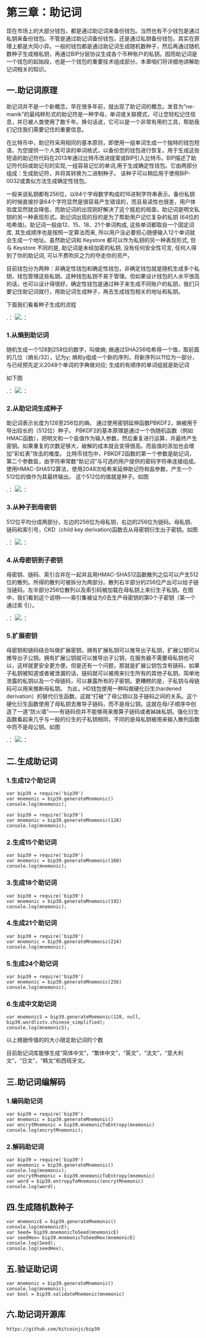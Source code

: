 
# 第三章：助记词

现在市场上的大部分钱包，都是通过助记词来备份钱包。当然也有不少钱包是通过私钥来备份钱包。不管是通过助记词备份钱包，还是通过私钥备份钱包，其实在原理上都是大同小异。一般的钱包都是通过助记词生成随机数种子，然后再通过随机数种子生成根私钥，再通过BIP分层协议生成各个币种账户的私钥。因而助记词是一个钱包的起始段，也是一个钱包的重要技术组成部分。本章咱们将详细地讲解助记词相关的知识。

## 一.助记词原理

助记词并不是一个新概念，早在很多年前，就出现了助记词的概念。发音为“ne-manik”的最纯粹形式的助记符是一种字母，单词或关联模式，可让您轻松记住信息，并已被人类使用了数千年。换句话说，它可以是一个非常有用的工具，帮助我们记住我们需要记住的重要信息。

在比特币中，助记符采用相同的基本原则，即使用一组单词生成一个独特的钱包短语，为您提供一个人类可读的单词格式，以备份您的钱包进行恢复。用于生成这些短语的助记符代码在2013年通过比特币改进提案或BIP引入比特币。BIP描述了助记符代码或助记句的实现,一组容易记忆的单词,用于生成确定性钱包。它由两部分组成：生成助记符，并将其转换为二进制种子。 该种子可以稍后用于使用BIP-0032或类似方法生成确定性钱包。

一般来说私钥都有256位，以64个字母数字构成的16进制字符串表示。备份私钥的时候直接抄录64个字符显然是很容易产生错误的，而且易读性也很差，用户体验度显然就会降低，而助记词的出现刚好解决了这个尴尬的局面，助记词是明文私钥的另一种表现形式。助记词出现的目的是为了帮助用户记忆复杂的私钥 (64位的哈希值)。助记词一般由12、15、18、21个单词构成, 这些单词都取自一个固定词库, 其生成顺序也是按照一定算法而来, 所以用户没必要担心随便输入12个单词就会生成一个地址。虽然助记词和 Keystore 都可以作为私钥的另一种表现形式, 但与 Keystore 不同的是, 助记词是未经加密的私钥, 没有任何安全性可言, 任何人得到了你的助记词, 可以不费吹灰之力的夺走你的资产。

目前钱包分为两种：非确定性钱包和确定性钱包，非确定钱包就是随机生成多个私钥，钱包管理这些私钥。这种钱包私钥不易于管理。但如果设计钱包的人水平很高的话，也可以设计得很好。确定性钱包是通过种子来生成不同账户的私钥，我们只要记住助记词就行，用助记词生成种子，再去生成钱包相关的地址和私钥。

下面我们看看种子生成的流程

.： 
    ![.： 
](https://github.com/guoshijiang/blockchain-wallet/blob/master/img/mnemonic.png)


### 1.从熵到助记词


随机生成一个128到258位的数字，叫做熵; 熵通过SHA256哈希得一个值，取前面的几位（熵长/32），记为y; 熵和y组成一个新的序列，将新序列以11位为一部分，与已经预先定义2048个单词的字典做对应; 生成的有顺序的单词组就是助记词

如下图

.： 
    ![.： 
](https://github.com/guoshijiang/blockchain-wallet/blob/master/img/mnemonicone.png)

### 2.从助记词生成种子

助记词表示长度为128至256位的熵。 通过使用密钥延伸函数PBKDF2，熵被用于导出较长的（512位）种子。
PBKDF2的基本原理是通过一个伪随机函数（例如HMAC函数），把明文和一个盐值作为输入参数，然后重复进行运算，并最终产生密钥。如果重复的次数足够大，破解的成本就会变得很高。而盐值的添加也会增加“彩虹表”攻击的难度。
比特币钱包中，PBKDF2函数的第一个参数是助记词，第二个参数盐，由字符串常数“助记词”与可选的用户提供的密码字符串连接组成。使用HMAC-SHA512算法，使用2048次哈希来延伸助记符和盐参数，产生一个512位的值作为其最终输出。 这个512位的值就是种子。如图

.： 
    ![.： 
](https://github.com/guoshijiang/blockchain-wallet/blob/master/img/mnemonictwo.png)

### 3.从种子到母密钥

512位平均分成两部分，左边的256位为母私钥，右边的256位为链码。母私钥、链码和索引号，CKD（child key derivation)函数去从母密钥衍生出子密钥。如图

.： 
    ![.： 
](https://github.com/guoshijiang/blockchain-wallet/blob/master/img/mnemonicthree.png)


### 4.从母密钥到子密钥

母密钥、链码、索引合并在一起并且用HMAC-SHA512函数散列之后可以产生512位的散列。所得的散列可被拆分为两部分。散列右半部分的256位产出可以给子链当链码。左半部分256位散列以及索引码被加载在母私钥上来衍生子私钥。在图中，我们看到这个说明——索引集被设为0去生产母密钥的第0个子密钥（第一个通过索 引）。

.： 
    ![.： 
](https://github.com/guoshijiang/blockchain-wallet/blob/master/img/mnemonicfour.png)

### 5.扩展密钥

母密钥和链码结合叫做扩展密钥，拥有扩展私钥可以推导出子私钥，扩展公钥可以推导出子公钥。拥有扩展公钥就可以推导出子公钥，在服务器不需要母私钥也可以，这样就更安全更方便。但是还有一个问题，那就是扩展公钥包含有链码，如果子私钥被知道或者被泄漏的话，链码就可以被用来衍生所有的其他子私钥。简单地泄露的私钥以及一个母链码，可以暴露所有的子密钥。更糟糕的是，子私钥与母链码可以用来推断母私钥。
为此，HD钱包使用一种叫做硬化衍生(hardened derivation）的替代衍生函数。这就“打破”了母公钥以及子链码之间的关系。这个硬化衍生函数使用了母私钥去推导子链码，而不是母公钥。这就在母/子顺序中创造了一道“防火墙”——有链码但并不能够用来推算子链码或者姊妹私钥。强化衍生函数看起来几乎与一般的衍生的子私钥相同，不同的是母私钥被用来输入散列函数中而不是母公钥。如图

.： 
    ![.： 
](https://github.com/guoshijiang/blockchain-wallet/blob/master/img/mnemonicfive.png)


## 二.生成助记词

### 1.生成12个助记词

	var bip39 = require('bip39')
	var mnemonic = bip39.generateMnemonic()
	console.log(mnemonic);

	var bip39 = require('bip39')
	var mnemonic = bip39.generateMnemonic(128)
	console.log(mnemonic);	

### 2.生成15个助记词

	var bip39 = require('bip39')
	var mnemonic = bip39.generateMnemonic(160)
	console.log(mnemonic);	

### 3.生成18个助记词

	var bip39 = require('bip39')
	var mnemonic = bip39.generateMnemonic(192)
	console.log(mnemonic);	

### 4.生成21个助记词

	var bip39 = require('bip39')
	var mnemonic = bip39.generateMnemonic(224)
	console.log(mnemonic);	

### 5.生成24个助记词

	var bip39 = require('bip39')
	var mnemonic = bip39.generateMnemonic(256)
	console.log(mnemonic);	

### 6.生成中文助记词

	var mnemonicS = bip39.generateMnemonic(128, null, bip39.wordlists.chinese_simplified);
	console.log(mnemonicS);
以上根据传值的的大小限定助记词的个数

目前助记词库能够生成“简体中文”，“繁体中文”，“英文”，“法文”，“意大利文”，“日文”，“韩文”和西班牙文。

## 三.助记词编解码

### 1.编码助记词

	var bip39 = require('bip39')
	var mnemonic = bip39.generateMnemonic()
	var encrytMnemonic = bip39.mnemonicToEntropy(mnemonic)
	console.log(encrytMnemonic);

### 2.解码助记词

	var bip39 = require('bip39')
	var mnemonic = bip39.generateMnemonic()
	console.log(mnemonic);
	var encrytMnemonic = bip39.mnemonicToEntropy(mnemonic)
	var word = bip39.entropyToMnemonic(encrytMnemonic)
	console.log(word);

## 四.生成随机数种子

	var mnemonicE = bip39.generateMnemonic()
	console.log(mnemonicE);
	var Seed= bip39.mnemonicToSeed(mnemonicE)
	var seedHex= bip39.mnemonicToSeedHex(mnemonicE)
	console.log(Seed);
	console.log(seedHex);

## 五.验证助记词
	
	var mnemonic = bip39.generateMnemonic()
	console.log(mnemonic);
	var bool = bip39.validateMnemonic(mnemonic)

## 六.助记词开源库

    https://github.com/bitcoinjs/bip39
    
    
